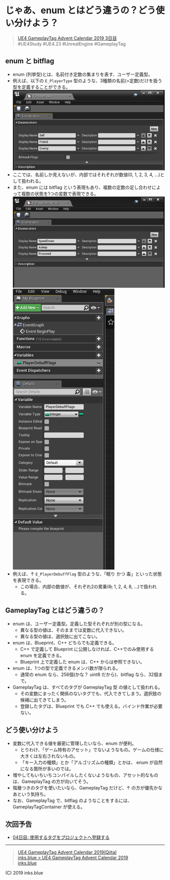 # じゃあ、enum とはどう違うの？どう使い分けよう？

> [UE4 GameplayTag Advent Calendar 2019 3日目](https://qiita.com/advent-calendar/2019/ue4-gameplaytag)  
>#UE4Study #UE4.23 #UnrealEngine #GameplayTag

## enum と bitflag

* enum (列挙型)とは、名前付き定数の集まりを表す、ユーザー定義型。
* 例えば、以下の `E_PlayerType` 型のような、3種類の名前(=定数)だけを扱う型を定義することができる。  
![Enum](./Images/Day03_Enum_Definition.png)
* ここでは、名前しか見えないが、内部ではそれぞれが数値(0, 1, 2, 3, 4, …)として扱われる。
* また、enum には bitflag という表現もあり、複数の定数の足し合わせによって複数の状態を1つの変数で表現できる。  
![BitFlag Definition](./Images/Day03_Bitflag_Definition.gif)  
![BitFlag Variable](./Images/Day03_Bitflag_ApplyToVariable.gif)
* 例えば、↑ `E_PlayerDebuffFlag` 型のような、「眠り かつ 毒」といった状態を表現できる。
    * この場合、内部の数値が、それぞれ2の累乗(~~0,~~ 1, 2, 4, 8, …)で扱われる。

## GameplayTag とはどう違うの？

* enum は、ユーザー定義型。定義した型それぞれが別の型になる。
    * 異なる型の値は、そのままでは変数に代入できない。
    * 異なる型の値は、選択肢に出てこない。
* enum は、Blueprint、C++ どちらでも定義できる。
    * C++ で定義して Blueprint に公開しなければ、C++でのみ使用する enum を定義できる。
    * Blueprint 上で定義した enum は、C++ からは参照できない。
* enum は、1つの型で定義できるメンバ数が限られる。
    * 通常の enum なら、256個(かな？ uint8 だから)、bitflag なら、32個まで。
* GameplayTag は、すべてのタグが GameplayTag 型 の値として扱われる。
    * その変数にまったく関係のないタグでも、代入できてしまう。選択肢の候補に出てきてしまう。
    * 登録したタグは、Blueprint でも C++ でも使える。バインド作業が必要ない。


## どう使い分けよう

* 変数に代入できる値を厳密に管理したいなら、enum が便利。
    * とりわけ、「ゲーム特有のアセット」でないようなもの。ゲームの仕様に大きくは左右されないもの。
    * 「キー入力の種類」とか「アルゴリズムの種類」とかは、 enum が自然になる箇所が多いのでは。
* 増やしてもいちいちコンパイルしたくないようなもの、アセット的なものは、GameplayTag の方が向いてそう。
* 階層つきのタグを使いたいなら、GameplayTag だけど、↑ の方が優先かなあという気持ち。
* なお、GameplayTag で、bitflag のようなことをするには、GameplayTagContainer が使える。

## 次回予告

* [04日目: 使用するタグをプロジェクトへ登録する](./Day04-AddTagsToProject.md)

---

> [UE4 GameplayTag Advent Calendar 2019(Qiita)](https://qiita.com/advent-calendar/2019/ue4-gameplaytag)  
> [inks.blue > UE4 GameplayTag Advent Calendar 2019](./Index.md)  
> [inks.blue](../../)

(C) 2019 inks.blue
